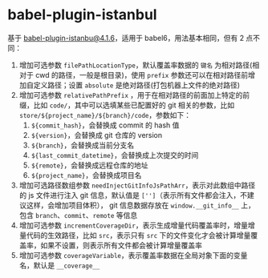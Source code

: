 # babel-plugin-istanbul

基于 babel-plugin-istanbu@4.1.6，适用于 babel6，用法基本相同，但有 2 点不同：

1. 增加可选参数 `filePathLocationType`，默认覆盖率数据的 `键名` 为相对路径(相对于 cwd 的路径，一般是根目录)，使用 `prefix` 参数还可以在相对路径前增加自定义路径；设置 `absolute` 是绝对路径(打包机器上文件的绝对路径)
2. 增加可选参数 `relativePathPrefix` ，用于在相对路径的前面加上特定的前缀，比如 `code/`，其中可以选填某些已配置好的 git 相关的参数，比如 `store/${project_name}/${branch}/code`，参数如下：
    1. `${commit_hash}`，会替换成 commit 的 hash 值
    2. `${version}`，会替换成 git 仓库的 version
    3. `${branch}`，会替换成当前分支名
    4. `${last_commit_datetime}`，会替换成上次提交的时间
    5. `${remote}`，会替换成远程仓库的地址
    6. `${project_name}`，会替换成项目名
3. 增加可选路径数组参数 `needInjectGitInfoJsPathArr`，表示对此数组中路径的 js 文件进行注入 git 信息，默认值是 `['']`（表示所有文件都会注入，不建议这样，会增加项目体积）， git 信息数据存放在 `window.__git_info__` 上，包含 `branch`、`commit`、`remote` 等信息
4. 增加可选参数 `incrementCoverageDir`，表示生成增量代码覆盖率时，增量增量代码的生效路径，比如 `src`，表示只有 `src` 下的文件变化才会被计算增量覆盖率，如果不设置，则表示所有文件都会被计算增量覆盖率
5. 增加可选参数 `coverageVariable`，表示覆盖率数据在全局对象下面的变量名，默认是 `__coverage__`
